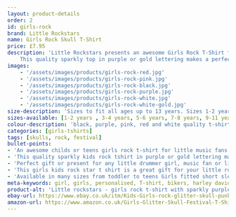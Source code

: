 ```yaml
---
layout: product-details
order: 2
id: girls-rock
brand: Little Rockstars
name: Girls Rock Skull T-Shirt
price: £7.95
description: 'Little Rockstars presents an awesome Girls Rock T-Shirt for music fans everywhere.
    This quality sparkly top in purple or gold lettering makes a perfect girls birthday gift or present for any little drummer girl, music fan or little rock star.'
images: 
    - '/assets/images/products/girls-rock-red.jpg'
    - '/assets/images/products/girls-rock-pink.jpg'
    - '/assets/images/products/girls-rock-black.jpg'
    - '/assets/images/products/girls-rock-purple.jpg'
    - '/assets/images/products/girls-rock-white.jpg'
    - '/assets/images/products/girls-rock-white-gold.jpg'
size-description: 'Sizes to fit all ages up to 13 years. Sizes 1-2 years , 3-4 years, 5-6 years, 7-8 years, 9-11 years, 12-13 years.'
sizes-available: [1-2 years , 3-4 years, 5-6 years, 7-8 years, 9-11 years, 12-13 years]
colour-description: 'black, purple, pink, red and white quality t-shirt and with glitter lettering.'
categories: [girls-tshirts]
tags: [skulls, rock, festival] 
bullet-points:
- 'An awesome childs or teens girls rock t-shirt for little music fans'
- 'This quality sparkly kids rock tshirt in purple or gold lettering makes a perfect girls birthday gift or christmas present'
- 'Perfect gift or present for any little drummer girl, music fan or little rock star'
- 'This girls kids rock star t shirt is a great gift for your little rockers'
- 'Available in many sizes from toddler to teens Girls fitted short sleeved tshirt'
meta-keywords: girl, girls, personalised, T-shirt, bikers, harley davidson, skulls, girls, cool, chopper, cute, little, lady, skull, lucky, outlaw, motorcycle, rider, pirate, rock, rocker, grunge, metal, punk, skater, skull and cross bones, girls skull t-shirt, girls skull tee, gigs, festivals, look cool, toddler, teen
product-alt: 'Little rockstars - girls rock t-shirt with sparkly purple glitter perfect for birthdays or as a gift or present for your little rockstars'
ebay-url: https://www.ebay.co.uk/itm/Kids-Girls-rock-glitter-skull-punk-heavy-metal-goth-music-festival-cool-T-Shirt/312730612375?var=&hash=item48d0327297
amazon-url: https://www.amazon.co.uk/Girls-Glitter-Skull-Festival-T-Shirt/dp/B07X9V9LMF/ref=sr_1_1?dchild=1&keywords=girls+t-shirt&m=A1J0V53ZQGJHT4&qid=1591133631&s=merchant-items&sr=1-1
---
```


